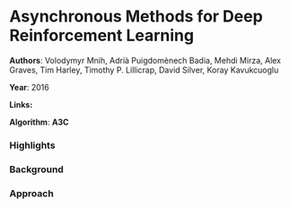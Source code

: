 # Asynchronous Methods for Deep Reinforcement Learning

**Authors**: Volodymyr Mnih, Adrià Puigdomènech Badia, Mehdi Mirza, Alex Graves, Tim Harley, Timothy P. Lillicrap, David Silver, Koray Kavukcuoglu

**Year**: 2016

**Links:** 

**Algorithm**: **A3C**

### Highlights



### Background



### Approach
